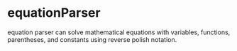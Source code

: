# equationParser
equation parser can solve mathematical equations with variables, functions, parentheses, and constants using reverse polish notation. 
